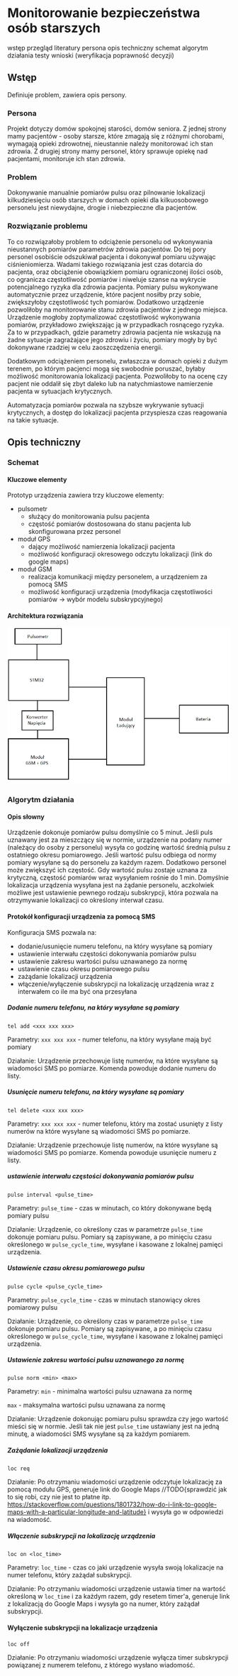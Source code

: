 # Monitorowanie bezpieczeństwa osób starszych
wstęp
przegląd literatury
persona
opis techniczny
schemat
algorytm działania
testy
wnioski (weryfikacja poprawność decyzji)

## Wstęp
Definiuje problem, zawiera opis persony.
### Persona
Projekt dotyczy domów spokojnej starości, domów seniora. 
Z jednej strony mamy pacjentów - osoby starsze, które zmagają się z różnymi chorobami, wymagają opieki zdrowotnej, nieustannie należy monitorować ich stan zdrowia. 
Z drugiej strony mamy personel, który sprawuje opiekę nad pacjentami, monitoruje ich stan zdrowia.
### Problem
Dokonywanie manualnie pomiarów pulsu oraz pilnowanie lokalizacji kilkudziesięciu osób starszych w domach opieki dla kilkuosobowego personelu jest niewydajne, drogie i niebezpieczne dla pacjentów.
###  Rozwiązanie problemu
To co rozwiązałoby problem to odciążenie personelu od wykonywania nieustannych pomiarów parametrów zdrowia pacjentów. Do tej pory personel osobiście odszukiwał pacjenta i dokonywał pomiaru używając ciśnieniomierza. Wadami takiego rozwiązania jest czas dotarcia do pacjenta, oraz obciążenie obowiązkiem pomiaru ograniczonej ilości osób, co ogranicza częstotliwość pomiarów i niweluje szanse na wykrycie potencjalnego ryzyka dla zdrowia pacjenta. Pomiary pulsu wykonywane automatycznie przez urządzenie, które pacjent nosiłby przy sobie, zwiększyłoby częstotliwość tych pomiarów. Dodatkowo urządzenie pozwoliłoby na monitorowanie stanu zdrowia pacjentów z jednego miejsca. Urządzenie mogłoby zoptymalizować częstotliwość wykonywania pomiarów, przykładowo zwiększając ją w przypadkach rosnącego ryzyka. Za to w przypadkach, gdzie parametry zdrowia pacjenta nie wskazują na żadne sytuacje zagrażające jego zdrowiu i życiu, pomiary mogły by być dokonywane rzadziej w celu zaoszczędzenia energii. 

Dodatkowym odciążeniem personelu, zwłaszcza w domach opieki z dużym terenem, po którym pacjenci mogą się swobodnie poruszać, byłaby możliwość monitorowania lokalizacji pacjenta. Pozwoliłoby to na ocenę czy pacjent nie oddalił się zbyt daleko lub na natychmiastowe namierzenie pacjenta w sytuacjach krytycznych. 

Automatyzacja pomiarów pozwala na szybsze wykrywanie sytuacji krytycznych, a dostęp do lokalizacji pacjenta przyspiesza czas reagowania na takie sytuacje.

## Opis techniczny
### Schemat
#### Kluczowe elementy
Prototyp urządzenia zawiera trzy kluczowe elementy:
- pulsometr
	- służący do monitorowania pulsu pacjenta
	- częstość pomiarów dostosowana do stanu pacjenta lub skonfigurowana przez personel
- moduł GPS
	- dający możliwość namierzenia lokalizacji pacjenta
	- możliwość konfiguracji okresowego odczytu lokalizacji (link do google maps)
- moduł GSM
	- realizacja komunikacji między personelem, a urządzeniem za pomocą SMS
	- możliwość konfiguracji urządzenia (modyfikacja częstotliwości pomiarów  -> wybór modelu subskrypcyjnego)
#### Architektura rozwiązania
![](1.png)
### Algorytm działania
#### Opis słowny
Urządzenie dokonuje pomiarów pulsu domyślnie co 5 minut. Jeśli puls uznawany jest za mieszczący się w normie, urządzenie na podany numer (należący do osoby z personelu) wysyła co godzinę wartość średnią pulsu z ostatniego okresu pomiarowego. Jeśli wartość pulsu odbiega od normy pomiary wysyłane są do personelu za każdym razem. Dodatkowo personel może zwiększyć ich częstość. Gdy wartość pulsu zostaje uznana za krytyczną, częstość pomiarów wraz wysyłaniem rośnie do 1 min.
Domyślnie lokalizacja urządzenia wysyłana jest na żądanie personelu, aczkolwiek możliwe jest ustawienie pewnego rodzaju subskrypcji, która pozwala na otrzymywanie lokalizacji co określony interwał czasu.
#### Protokół konfiguracji urządzenia za pomocą SMS
Konfiguracja SMS pozwala na:
- dodanie/usunięcie numeru telefonu, na który wysyłane są pomiary
- ustawienie interwału częstości dokonywania pomiarów pulsu
- ustawienie zakresu wartości pulsu uznawanego za normę
- ustawienie czasu okresu pomiarowego pulsu
- zażądanie lokalizacji urządzenia
- włączenie/wyłączenie subskrypcji na lokalizację urządzenia wraz z interwałem co ile ma być ona przesyłana
##### Dodanie numeru telefonu, na który wysyłane są pomiary
`tel add <xxx xxx xxx>`

Parametry:
`xxx xxx xxx` - numer telefonu, na który wysyłane mają być pomiary

Działanie:
Urządzenie przechowuje listę numerów, na które wysyłane są wiadomości SMS po pomiarze. Komenda powoduje dodanie numeru do listy.
##### Usunięcie numeru telefonu, na który wysyłane są pomiary
`tel delete <xxx xxx xxx>`

Parametry:
`xxx xxx xxx` - numer telefonu, który ma zostać usunięty z listy numerów na które wysyłane są wiadomości SMS po pomiarze.

Działanie:
Urządzenie przechowuje listę numerów, na które wysyłane są wiadomości SMS po pomiarze. Komenda powoduje usunięcie numeru z listy.
##### ustawienie interwału częstości dokonywania pomiarów pulsu
`pulse interval <pulse_time>`

Parametry:
`pulse_time` - czas w minutach, co który dokonywane będą pomiary pulsu

Działanie:
Urządzenie, co określony czas w parametrze `pulse_time` dokonuje pomiaru pulsu. Pomiary są zapisywane, a po minięciu czasu określonego w `pulse_cycle_time`, wysyłane i kasowane z lokalnej pamięci urządzenia.
##### Ustawienie czasu okresu pomiarowego pulsu
`pulse cycle <pulse_cycle_time>`

Parametry:
`pulse_cycle_time` - czas w minutach stanowiący okres pomiarowy pulsu

Działanie:
Urządzenie, co określony czas w parametrze `pulse_time` dokonuje pomiaru pulsu. Pomiary są zapisywane, a po minięciu czasu określonego w `pulse_cycle_time`, wysyłane i kasowane z lokalnej pamięci urządzenia.
##### Ustawienie zakresu wartości pulsu uznawanego za normę
`pulse norm <min> <max>`

Parametry:
`min` - minimalna wartości pulsu uznawana za normę

`max` - maksymalna wartości pulsu uznawana za normę

Działanie: 
Urządzenie dokonując pomiaru pulsu sprawdza czy jego wartość mieści się w normie. Jeśli tak nie jest `pulse_time` ustawiany jest na jedną minutę, a wiadomości SMS wysyłane są za każdym pomiarem.
##### Zażądanie lokalizacji urządzenia
`loc req`

Działanie:
Po otrzymaniu wiadomości urządzenie odczytuje lokalizację za pomocą modułu GPS, generuje link do Google Maps //TODO{sprawdzić jak to się robi, czy nie jest to płatne itp. https://stackoverflow.com/questions/1801732/how-do-i-link-to-google-maps-with-a-particular-longitude-and-latitude} i wysyła go w odpowiedzi na wiadomość.
##### Włączenie subskrypcji na lokalizację urządzenia 
`loc on <loc_time>`

Parametry:
`loc_time` - czas co jaki urządzenie wysyła swoją lokalizacje na numer telefonu, który zażądał subskrypcji.

Działanie:
Po otrzymaniu wiadomości urządzenie ustawia timer na wartość określoną w `loc_time` i za każdym razem, gdy resetem timer'a, generuje link z lokalizacją do Google Maps i wysyła go na numer, który zażądał subskrypcji.
#### Wyłączenie subskrypcji na lokalizacje urządzenia
`loc off`

Działanie:
Po otrzymaniu wiadomości urządzenie wyłącza timer subskrypcji powiązanej z numerem telefonu, z którego wysłano wiadomość.

